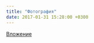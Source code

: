 ```yaml
---
title: "Фотография"
date: 2017-01-31 15:28:00 +0300
---
```



[Вложение](/assets/vk_photos/2/uytH2GTCRn8.jpg)
